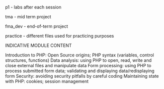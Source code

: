 
p1  - labs after each session

tma - mid term project

fma_dev - end-of-term project

practice - different files used for practicing purposes



INDICATIVE MODULE CONTENT

Introduction to PHP: Open Source origins; PHP syntax (variables, control structures, functions)
Data analysis: using PHP to open, read, write and close external files and manipulate data
Form processing: using PHP to process submitted form data; validating and displaying data/redisplaying form
Security: avoiding security pitfalls by careful coding
Maintaining state with PHP: cookies; session management